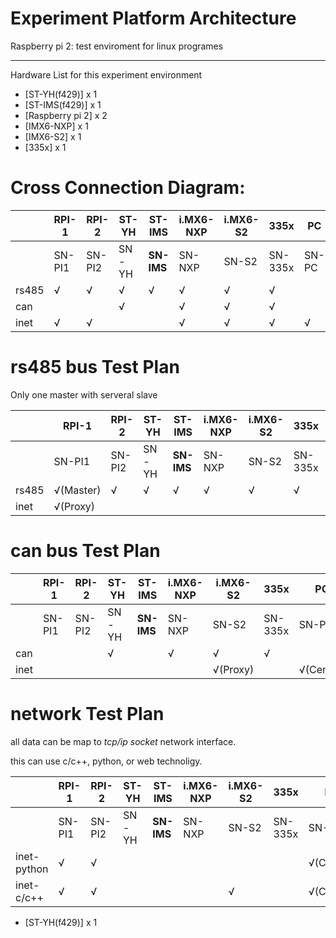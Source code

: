 Experiment Platform Architecture
===

Raspberry pi 2: test enviroment for linux programes


---
Hardware List for this experiment environment
* [ST-YH(f429)] x 1
* [ST-IMS(f429)] x 1
* [Raspberry pi 2] x 2
* [IMX6-NXP] x 1
* [IMX6-S2] x 1
* [335x] x 1

# Cross Connection Diagram:
||RPI-1|RPI-2|ST-YH|**ST-IMS**|i.MX6-NXP|i.MX6-S2|335x|PC|
|-|-|-|-|-|-|-|-|-|
||SN-PI1|SN-PI2|SN-YH|**SN-IMS**|SN-NXP|SN-S2|SN-335x|SN-PC|
|rs485|√|√|√|√|√|√|√||
|can|||√||√|√|√||
|inet|√|√|||√|√|√|√|√|

# rs485 bus Test Plan
Only one master with serveral slave 

||RPI-1|RPI-2|ST-YH|**ST-IMS**|i.MX6-NXP|i.MX6-S2|335x|PC|
|-|-|-|-|-|-|-|-|-|
||SN-PI1|SN-PI2|SN-YH|**SN-IMS**|SN-NXP|SN-S2|SN-335x|SN-PC|
|rs485|√(Master)|√|√|√|√|√|√||
|inet|√(Proxy)|||||||√(Center)|

# can bus Test Plan

||RPI-1|RPI-2|ST-YH|**ST-IMS**|i.MX6-NXP|i.MX6-S2|335x|PC|
|-|-|-|-|-|-|-|-|-|
||SN-PI1|SN-PI2|SN-YH|**SN-IMS**|SN-NXP|SN-S2|SN-335x|SN-PC|
|can|||√||√|√|√||
|inet||||||√(Proxy)||√(Center)|

# network Test Plan
  all data can be map to *tcp/ip socket* network interface.
  
  this can use c/c++, python, or web technoligy.
  
||RPI-1|RPI-2|ST-YH|**ST-IMS**|i.MX6-NXP|i.MX6-S2|335x|PC|
|-|-|-|-|-|-|-|-|-|
||SN-PI1|SN-PI2|SN-YH|**SN-IMS**|SN-NXP|SN-S2|SN-335x|SN-PC|
|inet-python|√|√||||||√(Center)|
|inet-c/c++|√|√||||√||√(Center)|

* [ST-YH(f429)] x 1

